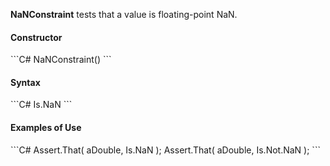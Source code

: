 **NaNConstraint** tests that a value is floating-point NaN.

<h4>Constructor</h4>
```C#
NaNConstraint()
```

<h4>Syntax</h4>
```C#
Is.NaN
```

<h4>Examples of Use</h4>
```C#
Assert.That( aDouble, Is.NaN );
Assert.That( aDouble, Is.Not.NaN );
```

